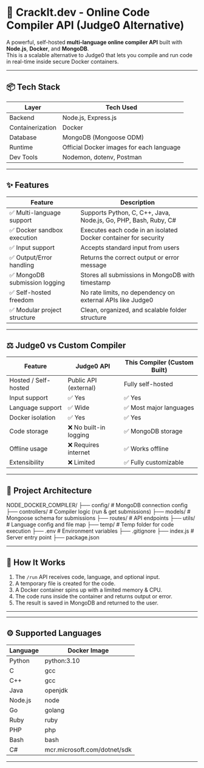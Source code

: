 # 🚀 CrackIt.dev - Online Code Compiler API (Judge0 Alternative)

A powerful, self-hosted **multi-language online compiler API** built with **Node.js**, **Docker**, and **MongoDB**.  
This is a scalable alternative to Judge0 that lets you compile and run code in real-time inside secure Docker containers.

---

## 📦 Tech Stack

| Layer         | Tech Used                                |
|--------------|-------------------------------------------|
| Backend       | Node.js, Express.js                      |
| Containerization | Docker                                |
| Database       | MongoDB (Mongoose ODM)                  |
| Runtime        | Official Docker images for each language|
| Dev Tools      | Nodemon, dotenv, Postman                |

---

## ✨ Features

| Feature                        | Description                                                                  |
|-------------------------------|------------------------------------------------------------------------------|
| ✅ Multi-language support      | Supports Python, C, C++, Java, Node.js, Go, PHP, Bash, Ruby, C#              |
| ✅ Docker sandbox execution    | Executes each code in an isolated Docker container for security              |
| ✅ Input support               | Accepts standard input from users                                            |
| ✅ Output/Error handling       | Returns the correct output or error message                                  |
| ✅ MongoDB submission logging  | Stores all submissions in MongoDB with timestamp                            |
| ✅ Self-hosted freedom         | No rate limits, no dependency on external APIs like Judge0                   |
| ✅ Modular project structure   | Clean, organized, and scalable folder structure                              |

---

## ⚖️ Judge0 vs Custom Compiler

| Feature               | Judge0 API                      | This Compiler (Custom Built)          |
|----------------------|----------------------------------|---------------------------------------|
| Hosted / Self-hosted | Public API (external)           | Fully self-hosted                     |
| Input support        | ✅ Yes                           | ✅ Yes                                |
| Language support     | ✅ Wide                          | ✅ Most major languages               |
| Docker isolation     | ✅ Yes                           | ✅ Yes                                |
| Code storage         | ❌ No built-in logging           | ✅ MongoDB storage                    |
| Offline usage        | ❌ Requires internet             | ✅ Works offline                      |
| Extensibility        | ❌ Limited                       | ✅ Fully customizable                 |

---

## 🧠 Project Architecture

NODE_DOCKER_COMPILER/
├── config/ # MongoDB connection config
├── controllers/ # Compiler logic (run & get submissions)
├── models/ # Mongoose schema for submissions
├── routes/ # API endpoints
├── utils/ # Language config and file map
├── temp/ # Temp folder for code execution
├── .env # Environment variables
├── .gitignore
├── index.js # Server entry point
├── package.json


---

## 🔧 How It Works

1. The `/run` API receives code, language, and optional input.
2. A temporary file is created for the code.
3. A Docker container spins up with a limited memory & CPU.
4. The code runs inside the container and returns output or error.
5. The result is saved in MongoDB and returned to the user.

---

---

## ⚙️ Supported Languages

| Language  | Docker Image            |
| --------- | ------------------------ |
| Python    | python:3.10              |
| C         | gcc                      |
| C++       | gcc                      |
| Java      | openjdk                 |
| Node.js   | node                     |
| Go        | golang                   |
| Ruby      | ruby                     |
| PHP       | php                      |
| Bash      | bash                     |
| C#        | mcr.microsoft.com/dotnet/sdk |

---


